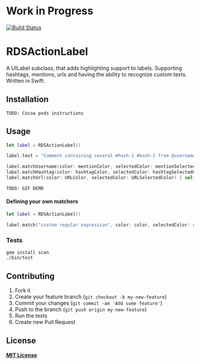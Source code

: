 # Work in Progress

[![Build Status](https://secure.travis-ci.org/RStankov/RDSActionLabel.png)](http://travis-ci.org/RStankov/RDSActionLabel)

# RDSActionLabel

A UILabel subclass, that adds highlighting support to labels. Supporting hashtags, mentions, urls and having the ability to recognize custom texts. Written in Swift.

## Installation

```
TODO: Cocoa pods instructions
```

## Usage

```swift
let label = RDSActionLabel()

label.text = "Comment containing several #hash-1 #hash-2 from @username linking to http://example.com"

label.matchUsername(color: mentionColor, selectedColor: mentionSelectedColor) { self.selectUser($0) }
label.matchHashtag(color: hashtagColor, selectedColor: hashtagSelectedColor) { self.selectHash($0) }
label.matchUrl(color: URLColor, selectedColor: URLSelectedColor) { self.selectUrl($0) }
```

```
TODO: GIF DEMO
```

#### Defining your own matchers

```swift
let label = RDSActionLabel()

label.match("custom regular expression", color: color, selectedColor: selectedColor) { self.handle($0) }
```

### Tests

```
gem install scan
./bin/test
```

## Contributing

1. Fork it
2. Create your feature branch (`git checkout -b my-new-feature`)
3. Commit your changes (`git commit -am 'Add some feature'`)
4. Push to the branch (`git push origin my-new-feature`)
5. Run the tests
6. Create new Pull Request

## License

**[MIT License](https://github.com/RStankov/RDSActionLabel/blob/master/LICENSE.txt)**
